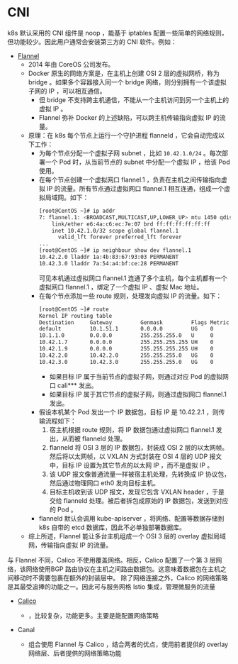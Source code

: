 # CNI

k8s 默认采用的 CNI 组件是 noop ，能基于 iptables 配置一些简单的网络规则，但功能较少。因此用户通常会安装第三方的 CNI 软件。例如：

- [Flannel](https://github.com/flannel-io/flannel)
  - 2014 年由 CoreOS 公司发布。
  - Docker 原生的网络方案是，在主机上创建 OSI 2 层的虚拟网桥，称为 bridge 。如果多个容器接入同一个 bridge 网络，则分别拥有一个该虚拟子网的 IP ，可以相互通信。
    - 但 bridge 不支持跨主机通信，不能从一个主机访问到另一个主机上的虚拟 IP 。
    - Flannel 弥补 Docker 的上述缺陷，可以跨主机传输指向虚拟 IP 的流量。
  - 原理：在 k8s 每个节点上运行一个守护进程 flanneld ，它会自动完成以下工作：
    - 为每个节点分配一个虚拟子网 subnet ，比如 `10.42.1.0/24` 。每次部署一个 Pod 时，从当前节点的 subnet 中分配一个虚拟 IP ，给该 Pod 使用。
    - 在每个节点创建一个虚拟网口 flannel.1 ，负责在主机之间传输指向虚拟 IP 的流量。所有节点通过虚拟网口 flannel.1 相互连通，组成一个虚拟局域网。如下：
      ```sh
      [root@CentOS ~]# ip addr
      7: flannel.1: <BROADCAST,MULTICAST,UP,LOWER_UP> mtu 1450 qdisc noqueue state UNKNOWN group default
          link/ether e6:4a:c6:ec:7e:07 brd ff:ff:ff:ff:ff:ff
          inet 10.42.1.0/32 scope global flannel.1
            valid_lft forever preferred_lft forever
      ...
      [root@CentOS ~]# ip neighbour show dev flannel.1
      10.42.2.0 lladdr 1a:4b:83:67:93:03 PERMANENT
      10.42.3.0 lladdr 7a:54:a4:bf:ce:28 PERMANENT
      ```
      可见本机通过虚拟网口 flannel.1 连通了多个主机，每个主机都有一个虚拟网口 flannel.1 ，绑定了一个虚拟 IP 、虚拟 Mac 地址。
    - 在每个节点添加一些 route 规则，处理发向虚拟 IP 的流量。如下：
      ```sh
      [root@CentOS ~]# route
      Kernel IP routing table
      Destination     Gateway         Genmask         Flags Metric Ref    Use Iface
      default         10.1.51.1       0.0.0.0         UG    0      0        0 eth0
      10.1.1.0        0.0.0.0         255.255.255.0   U     0      0        0 eth0
      10.42.1.7       0.0.0.0         255.255.255.255 UH    0      0        0 cali62e56a00f6d
      10.42.1.9       0.0.0.0         255.255.255.255 UH    0      0        0 cali84131296a09
      10.42.2.0       10.42.2.0       255.255.255.0   UG    0      0        0 flannel.1
      10.42.3.0       10.42.3.0       255.255.255.0   UG    0      0        0 flannel.1
      ```
      - 如果目标 IP 属于当前节点的虚拟子网，则通过对应 Pod 的虚拟网口 cali*** 发出。
      - 如果目标 IP 属于其它节点的虚拟子网，则通过虚拟网口 flannel.1 发出。
    - 假设本机某个 Pod 发出一个 IP 数据包，目标 IP 是 10.42.2.1 ，则传输流程如下：
      1. 宿主机根据 route 规则，将 IP 数据包通过虚拟网口 flannel.1 发出，从而被 flanneld 处理。
      2. flanneld 将 OSI 3 层的 IP 数据包，封装成 OSI 2 层的以太网帧。然后将以太网帧，以 VXLAN 方式封装在 OSI 4 层的 UDP 报文中，目标 IP 设置为其它节点的以太网 IP ，而不是虚拟 IP 。
      3. 该 UDP 报文像普通流量一样被宿主机处理，先转换成 IP 协议包，然后通过物理网口 eth0 发向目标主机。
      4. 目标主机收到该 UDP 报文，发现它包含 VXLAN header ，于是交给 flanneld 处理。被后者拆包成原始的 IP 数据包，发送到对应的 Pod 。
    - flanneld 默认会调用 kube-apiserver ，将网络、配置等数据存储到 k8s 自带的 etcd 数据库，因此不必单独部署数据库。
  - 综上所述，Flannel 能让多台主机组成一个 OSI 3 层的 overlay 虚拟局域网，传输指向虚拟 IP 的流量。




与 Flannel 不同，Calico 不使用覆盖网络。相反，Calico 配置了一个第 3 层网络，该网络使用BGP 路由协议在主机之间路由数据包。这意味着数据包在主机之间移动时不需要包裹在额外的封装层中。
除了网络连接之外，Calico 的网络策略是其最受追捧的功能之一。因此可与服务网格 Istio 集成，管理微服务的流量

- [Calico](https://github.com/projectcalico/calico)
  - ，比较复杂，功能更多。主要是能配置网络策略

- Canal
  - 组合使用 Flannel 与 Calico ，结合两者的优点，使用前者提供的 overlay 网络层、后者提供的网络策略功能
